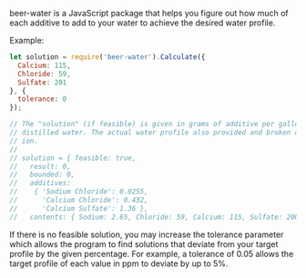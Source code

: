 beer-water is a JavaScript package that helps you figure out how much of each
additive to add to your water to achieve the desired water profile.

Example:
~~~JavaScript
let solution = require('beer-water').Calculate({
  Calcium: 115,
  Chloride: 59,
  Sulfate: 201
}, {
  tolerance: 0
});

// The "solution" (if feasible) is given in grams of additive per gallon of
// distilled water. The actual water profile also provided and broken down by
// ion.
//
// solution = { feasible: true,
//   result: 0,
//   bounded: 0,
//   additives:
//    { 'Sodium Chloride': 0.0255,
//      'Calcium Chloride': 0.432,
//      'Calcium Sulfate': 1.36 },
//   contents: { Sodium: 2.65, Chloride: 59, Calcium: 115, Sulfate: 200 } }
~~~

If there is no feasible solution, you may increase the tolerance parameter
which allows the program to find solutions that deviate from your target
profile by the given percentage. For example, a tolerance of 0.05 allows the
target profile of each value in ppm to deviate by up to 5%.
